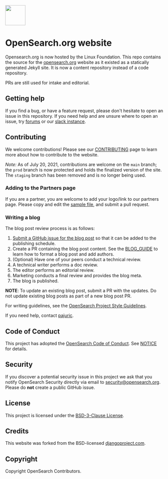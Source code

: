 <img src="https://opensearch.org/assets/img/opensearch-logo-themed.svg" height="64px">

# OpenSearch.org website

Opensearch.org is now hosted by the Linux Foundation. This repo contains the source for the [opensearch.org](https://opensearch.org/) website as it existed as a statically generated Jekyll site. It is now a content repository instead of a code repository. 

PRs are still used for intake and editorial.

## Getting help

If you find a bug, or have a feature request, please don't hesitate to open an issue in this repository. If you need help and are unsure where to open an issue, try [forums](https://forum.opensearch.org/) or our [slack instance](https://www.opensearch.org/slack.html).

## Contributing

We welcome contributions! Please see our [CONTRIBUTING](CONTRIBUTING.md) page to learn more about how to contribute to the website. 

_Note:_ As of July 20, 2021, contributions are welcome on the `main` branch; the `prod` branch is now protected and holds the finalized version of the site. The `staging` branch has been removed and is no longer being used.

### Adding to the Partners page

If you are a partner, you are welcome to add your logo/link to our partners page. Please copy and edit the [sample file](_partners/_sample.md), and submit a pull request.

### Writing a blog

The blog post review process is as follows:

1. [Submit a GitHub issue for the blog post](https://github.com/opensearch-project/project-website/issues/new?template=blog_post.yml) so that it can be added to the publishing schedule.
1. Create a PR containing the blog post content. See the [BLOG_GUIDE](BLOG_GUIDE.md) to learn how to format a blog post and add authors. 
1. (Optional) Have one of your peers conduct a technical review.
1. A technical writer performs a doc review.
1. The editor performs an editorial review.
1. Marketing conducts a final review and provides the blog meta.
1. The blog is published.

**NOTE**: To update an existing blog post, submit a PR with the updates. Do not update existing blog posts as part of a new blog post PR.

For writing guidelines, see the [OpenSearch Project Style Guidelines](https://github.com/opensearch-project/documentation-website/blob/main/STYLE_GUIDE.md).

If you need help, contact [pajuric](https://github.com/pajuric).

## Code of Conduct

This project has adopted the [OpenSearch Code of Conduct](CODE_OF_CONDUCT.md).  See [NOTICE](https://github.com/opensearch-project/.github/blob/main/NOTICE.txt) for details.

## Security

If you discover a potential security issue in this project we ask that you notify OpenSearch Security directly via email to security@opensearch.org. Please do **not** create a public GitHub issue.

## License

This project is licensed under the [BSD-3-Clause License](LICENSE).

## Credits

This website was forked from the BSD-licensed [djangoproject.com](https://github.com/django/djangoproject.com).

## Copyright

Copyright OpenSearch Contributors. 

